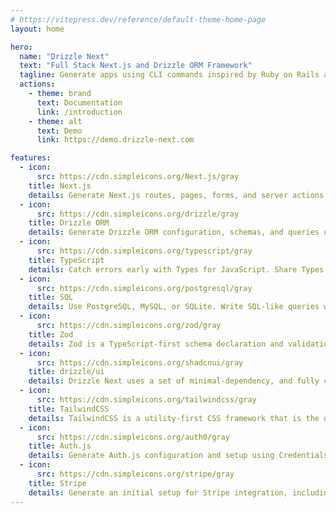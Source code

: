 ```yaml
---
# https://vitepress.dev/reference/default-theme-home-page
layout: home

hero:
  name: "Drizzle Next"
  text: "Full Stack Next.js and Drizzle ORM Framework"
  tagline: Generate apps using CLI commands inspired by Ruby on Rails and shadcn/ui
  actions:
    - theme: brand
      text: Documentation
      link: /introduction
    - theme: alt
      text: Demo
      link: https://demo.drizzle-next.com

features:
  - icon:
      src: https://cdn.simpleicons.org/Next.js/gray
    title: Next.js
    details: Generate Next.js routes, pages, forms, and server actions with CLI scaffolding automations.
  - icon:
      src: https://cdn.simpleicons.org/drizzle/gray
    title: Drizzle ORM
    details: Generate Drizzle ORM configuration, schemas, and queries using the CLI.
  - icon:
      src: https://cdn.simpleicons.org/typescript/gray
    title: TypeScript
    details: Catch errors early with Types for JavaScript. Share Types between the front end and back end for full stack type safety.
  - icon:
      src: https://cdn.simpleicons.org/postgresql/gray
    title: SQL
    details: Use PostgreSQL, MySQL, or SQLite. Write SQL-like queries with Drizzle ORM. Generate plain SQL migrations with Drizzle Kit.
  - icon:
      src: https://cdn.simpleicons.org/zod/gray
    title: Zod
    details: Zod is a TypeScript-first schema declaration and validation library. Generated server actions will have customizable zod data validations.
  - icon:
      src: https://cdn.simpleicons.org/shadcnui/gray
    title: drizzle/ui
    details: Drizzle Next uses a set of minimal-dependency, and fully customizable, UI components (inspired by shadcn) that are copied into your project.
  - icon:
      src: https://cdn.simpleicons.org/tailwindcss/gray
    title: TailwindCSS
    details: TailwindCSS is a utility-first CSS framework that is the default of Next.js.
  - icon:
      src: https://cdn.simpleicons.org/auth0/gray
    title: Auth.js
    details: Generate Auth.js configuration and setup using Credentials, GitHub, Google, and other providers. You can opt out of Auth.js if you prefer to roll your own authentication.
  - icon:
      src: https://cdn.simpleicons.org/stripe/gray
    title: Stripe
    details: Generate an initial setup for Stripe integration, including webhook and customer portal endpoints. This is an optional add-on extension.
---
```

